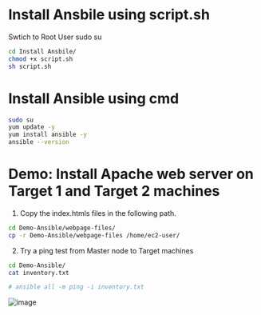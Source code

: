 # Install Ansbile using script.sh

Swtich to Root User 
sudo su

```bash
cd Install Ansbile/
chmod +x script.sh
sh script.sh
```

# Install Ansible using cmd 

```bash
sudo su
yum update -y 
yum install ansible -y 
ansible --version
```

# Demo: Install Apache web server on Target 1 and Target 2 machines

1. Copy the index.htmls files in the following path.
```bash
cd Demo-Ansible/webpage-files/
cp -r Demo-Ansible/webpage-files /home/ec2-user/
```
2. Try a ping test from Master node to Target machines

``` bash
cd Demo-Ansible/
cat inventory.txt

# ansible all -m ping -i inventory.txt
```
![image](https://user-images.githubusercontent.com/63657725/176107281-ded3f441-a271-477e-aa40-d11128290d38.png)

 
